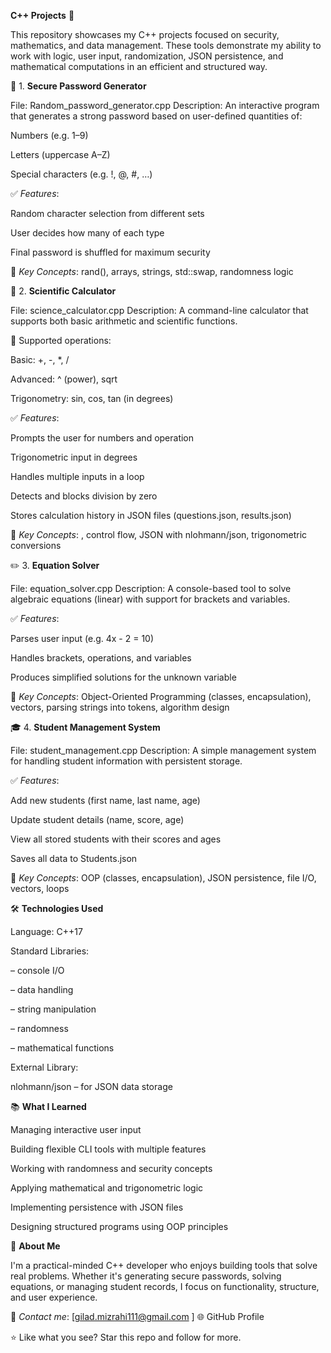 **C++ Projects** 🚀

This repository showcases my C++ projects focused on security, mathematics, and data management.
These tools demonstrate my ability to work with logic, user input, randomization, JSON persistence, and mathematical computations in an efficient and structured way.

🔐 1. **Secure Password Generator**

File: Random_password_generator.cpp
Description:
An interactive program that generates a strong password based on user-defined quantities of:

Numbers (e.g. 1–9)

Letters (uppercase A–Z)

Special characters (e.g. !, @, #, …)

✅ *Features*:

Random character selection from different sets

User decides how many of each type

Final password is shuffled for maximum security

🧰 *Key Concepts*:
rand(), arrays, strings, std::swap, randomness logic


🧮 2. **Scientific Calculator**

File: science_calculator.cpp
Description:
A command-line calculator that supports both basic arithmetic and scientific functions.

🧠 Supported operations:

Basic: +, -, *, /

Advanced: ^ (power), sqrt

Trigonometry: sin, cos, tan (in degrees)

✅ *Features*:

Prompts the user for numbers and operation

Trigonometric input in degrees

Handles multiple inputs in a loop

Detects and blocks division by zero

Stores calculation history in JSON files (questions.json, results.json)

🧰 *Key Concepts*:
<cmath>, control flow, JSON with nlohmann/json, trigonometric conversions


✏️ 3. **Equation Solver**

File: equation_solver.cpp
Description:
A console-based tool to solve algebraic equations (linear) with support for brackets and variables.

✅ *Features*:

Parses user input (e.g. 4x - 2 = 10)

Handles brackets, operations, and variables

Produces simplified solutions for the unknown variable

🧰 *Key Concepts*:
Object-Oriented Programming (classes, encapsulation), vectors, parsing strings into tokens, algorithm design


🎓 4. **Student Management System**

File: student_management.cpp
Description:
A simple management system for handling student information with persistent storage.

✅ *Features*:

Add new students (first name, last name, age)

Update student details (name, score, age)

View all stored students with their scores and ages

Saves all data to Students.json

🧰 *Key Concepts*:
OOP (classes, encapsulation), JSON persistence, file I/O, vectors, loops


🛠️ **Technologies Used**

Language: C++17

Standard Libraries:

<iostream> – console I/O

<vector> – data handling

<string> – string manipulation

<ctime> – randomness

<cmath> – mathematical functions

External Library:

nlohmann/json
 – for JSON data storage


📚 **What I Learned**

Managing interactive user input

Building flexible CLI tools with multiple features

Working with randomness and security concepts

Applying mathematical and trigonometric logic

Implementing persistence with JSON files

Designing structured programs using OOP principles


💼 **About Me**

I'm a practical-minded C++ developer who enjoys building tools that solve real problems.
Whether it's generating secure passwords, solving equations, or managing student records, I focus on functionality, structure, and user experience.

📧 *Contact me*: [gilad.mizrahi111@gmail.com
]
🌐 GitHub Profile

⭐ Like what you see? Star this repo and follow for more.
